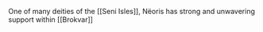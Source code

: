 One of many deities of the [[Seni Isles]], Nëoris has strong and unwavering support within [[Brokvar]]
